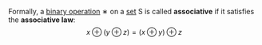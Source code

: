 Formally, a [binary operation](https://en.wikipedia.org/wiki/Binary_operation "Binary operation") ∗ on a [set](https://en.wikipedia.org/wiki/Set_(mathematics) "Set (mathematics)") S is called **associative** if it satisfies the **associative law**:
$$x \oplus (y \oplus z) = (x \oplus y) \oplus z$$
